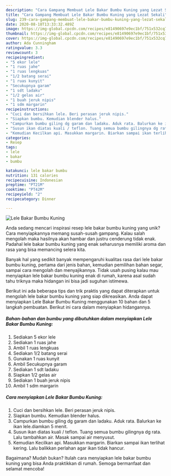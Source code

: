 ```yaml
---
description: "Cara Gampang Membuat Lele Bakar Bumbu Kuning yang Lezat Sekali"
title: "Cara Gampang Membuat Lele Bakar Bumbu Kuning yang Lezat Sekali"
slug: 239-cara-gampang-membuat-lele-bakar-bumbu-kuning-yang-lezat-sekali
date: 2020-08-18T13:33:32.489Z
image: https://img-global.cpcdn.com/recipes/e81490697e9ec1bf/751x532cq70/lele-bakar-bumbu-kuning-foto-resep-utama.jpg
thumbnail: https://img-global.cpcdn.com/recipes/e81490697e9ec1bf/751x532cq70/lele-bakar-bumbu-kuning-foto-resep-utama.jpg
cover: https://img-global.cpcdn.com/recipes/e81490697e9ec1bf/751x532cq70/lele-bakar-bumbu-kuning-foto-resep-utama.jpg
author: Ada Cunningham
ratingvalue: 3.3
reviewcount: 3
recipeingredient:
- "5 ekor lele"
- "1 ruas jahe"
- "1 ruas lengkuas"
- "1/2 batang serai"
- "1 ruas kunyit"
- "Secukupnya garam"
- "1 sdt ladaku"
- "1/2 gelas air"
- "1 buah jeruk nipis"
- "1 sdm margarin"
recipeinstructions:
- "Cuci dan bersihkan lele. Beri perasan jeruk nipis."
- "Siapkan bumbu. Kemudian blender halus."
- "Campurkan bumbu giling dg garam dan ladaku. Aduk rata. Balurkan ke ikan lele.diamkan 5 menit."
- "Susun ikan diatas kuali / teflon. Tuang semua bumbu gilingnya dg rata. Lalu tambahkan air. Masak sampai air menyusut."
- "Kemudian Kecilkan api. Masukkan margarin. Biarkan sampai ikan terlihat kering. Lalu balikkan perlahan agar ikan tidak hancur."
categories:
- Resep
tags:
- lele
- bakar
- bumbu

katakunci: lele bakar bumbu 
nutrition: 131 calories
recipecuisine: Indonesian
preptime: "PT21M"
cooktime: "PT42M"
recipeyield: "2"
recipecategory: Dinner

---
```



![Lele Bakar Bumbu Kuning](https://img-global.cpcdn.com/recipes/e81490697e9ec1bf/751x532cq70/lele-bakar-bumbu-kuning-foto-resep-utama.jpg)

Anda sedang mencari inspirasi resep lele bakar bumbu kuning yang unik? Cara menyiapkannya memang susah-susah gampang. Kalau salah mengolah maka hasilnya akan hambar dan justru cenderung tidak enak. Padahal lele bakar bumbu kuning yang enak seharusnya memiliki aroma dan rasa yang bisa memancing selera kita.

Banyak hal yang sedikit banyak mempengaruhi kualitas rasa dari lele bakar bumbu kuning, pertama dari jenis bahan, kemudian pemilihan bahan segar, sampai cara mengolah dan menyajikannya. Tidak usah pusing kalau mau menyiapkan lele bakar bumbu kuning enak di rumah, karena asal sudah tahu triknya maka hidangan ini bisa jadi suguhan istimewa.




Berikut ini ada beberapa tips dan trik praktis yang dapat diterapkan untuk mengolah lele bakar bumbu kuning yang siap dikreasikan. Anda dapat menyiapkan Lele Bakar Bumbu Kuning menggunakan 10 bahan dan 5 langkah pembuatan. Berikut ini cara dalam menyiapkan hidangannya.

<!--inarticleads1-->

##### Bahan-bahan dan bumbu yang dibutuhkan dalam menyiapkan Lele Bakar Bumbu Kuning:

1. Sediakan 5 ekor lele
1. Sediakan 1 ruas jahe
1. Ambil 1 ruas lengkuas
1. Sediakan 1/2 batang serai
1. Gunakan 1 ruas kunyit
1. Ambil Secukupnya garam
1. Sediakan 1 sdt ladaku
1. Siapkan 1/2 gelas air
1. Sediakan 1 buah jeruk nipis
1. Ambil 1 sdm margarin




<!--inarticleads2-->

##### Cara menyiapkan Lele Bakar Bumbu Kuning:

1. Cuci dan bersihkan lele. Beri perasan jeruk nipis.
1. Siapkan bumbu. Kemudian blender halus.
1. Campurkan bumbu giling dg garam dan ladaku. Aduk rata. Balurkan ke ikan lele.diamkan 5 menit.
1. Susun ikan diatas kuali / teflon. Tuang semua bumbu gilingnya dg rata. Lalu tambahkan air. Masak sampai air menyusut.
1. Kemudian Kecilkan api. Masukkan margarin. Biarkan sampai ikan terlihat kering. Lalu balikkan perlahan agar ikan tidak hancur.




Bagaimana? Mudah bukan? Itulah cara menyiapkan lele bakar bumbu kuning yang bisa Anda praktikkan di rumah. Semoga bermanfaat dan selamat mencoba!

